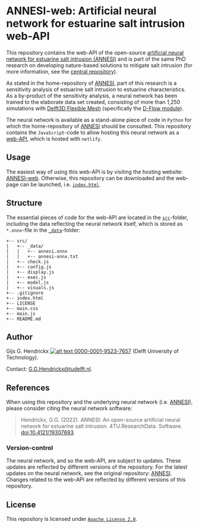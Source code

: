 # ANNESI-web: Artificial neural network for estuarine salt intrusion web-API
This repository contains the web-API of the open-source 
[artificial neural network for estuarine salt intrusion (ANNESI)](https://github.com/ghendrickx/ANNESI) and is part of
the same PhD research on developing nature-based solutions to mitigate salt intrusion (for more information, see the
[central repository](https://github.com/ghendrickx/SALTISolutions)).

As stated in the home-repository of [ANNESI](https://github.com/ghendrickx/ANNESI), part of this research is a 
sensitivity analysis of estuarine salt intrusion to estuarine characteristics. As a by-product of the sensitivity
analysis, a neural network has been trained to the elaborate data set created, consisting of more than 1,250 simulations 
with [Delft3D Flexible Mesh](https://www.deltares.nl/en/software/delft3d-flexible-mesh-suite/) (specifically the 
[D-Flow module](https://www.deltares.nl/en/software/module/d-flow-flexible-mesh/)).

The neural network is available as a stand-alone piece of code in `Python` for which the home-repository of 
[ANNESI](https://github.com/ghendrickx/ANNESI) should be consulted. This repository contains the `JavaScript`-code to
allow hosting this neural network as a [web-API](https://annesi-web.netlify.app/), which is hosted with `netlify`.

## Usage
The easiest way of using this web-API is by visiting the hosting website: [ANNESI-web](https://annesi-web.netlify.app/). 
Otherwise, this repository can be downloaded and the web-page can be launched, i.e. [`index.html`](./index.html).

## Structure
The essential pieces of code for the web-API are located in the [`src`](./src)-folder, including the data reflecting the
neural network itself, which is stored as `*.onnx`-file in the [`_data`](./src/_data)-folder:
```
+-- src/
|   +-- _data/
|   |   +-- annesi.onnx
|   |   +-- annesi-onnx.txt
|   +-- check.js
|   +-- config.js
|   +-- display.js
|   +-- exec.js
|   +-- model.js
|   +-- visuals.js
+-- .gitignore
+-- index.html
+-- LICENSE
+-- main.css
+-- main.js
+-- README.md
```

## Author
Gijs G. Hendrickx 
[![alt text](https://camo.githubusercontent.com/e1ec0e2167b22db46b0a5d60525c3e4a4f879590a04c370fef77e6a7e00eb234/68747470733a2f2f696e666f2e6f726369642e6f72672f77702d636f6e74656e742f75706c6f6164732f323031392f31312f6f726369645f31367831362e706e67) 0000-0001-9523-7657](https://orcid.org/0000-0001-9523-7657)
(Delft University of Technology).

Contact: [G.G.Hendrickx@tudelft.nl](mailto:G.G.Hendrickx@tudelft.nl?subject=[GitHub]%20ANNESI-web: ).

## References
When using this repository and the underlying neural network (i.e. [ANNESI](https://github.com/ghendrickx/ANNESI)), 
please consider citing the neural network software:
> Hendrickx, G.G. (2022). ANNESI: An open-source artificial neural network for estuarine salt intrusion. 
4TU.ResearchData. Software. [doi:10.4121/19307693](https://doi.org/10.4121/19307693).

### Version-control
The neural network, and so the web-API, are subject to updates. These updates are reflected by different versions of the
repository. For the latest updates on the neural network, see the original repository: 
[ANNESI](https://github.com/ghendrickx/ANNESI#version-control). Changes related to the web-API are reflected by different
versions of this repository.

## License
This repository is licensed under [`Apache License 2.0`](LICENSE).
